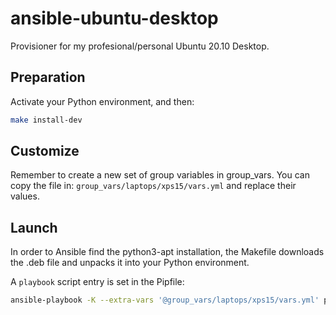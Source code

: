 # ansible-ubuntu-desktop

Provisioner for my profesional/personal Ubuntu 20.10 Desktop.

## Preparation

Activate your Python environment, and then:

```bash
make install-dev
```

## Customize

Remember to create a new set of group variables in group_vars.
You can copy the file in: `group_vars/laptops/xps15/vars.yml` and replace
their values.

## Launch

In order to Ansible find the python3-apt installation,
the Makefile downloads the .deb file and unpacks it into your Python environment.

A `playbook` script entry is set in the Pipfile:

```bash
ansible-playbook -K --extra-vars '@group_vars/laptops/xps15/vars.yml' playbook.yml
```
